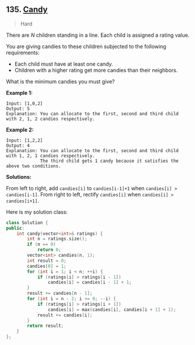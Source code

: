 ## 135. [Candy](https://leetcode.com/problems/candy/)

> Hard

There are *N* children standing in a line. Each child is assigned a rating value.

You are giving candies to these children subjected to the following requirements:

- Each child must have at least one candy.
- Children with a higher rating get more candies than their neighbors.

What is the minimum candies you must give?

**Example 1:**

```
Input: [1,0,2]
Output: 5
Explanation: You can allocate to the first, second and third child with 2, 1, 2 candies respectively.
```

**Example 2:**

```
Input: [1,2,2]
Output: 4
Explanation: You can allocate to the first, second and third child with 1, 2, 1 candies respectively.
             The third child gets 1 candy because it satisfies the above two conditions.
```



**Solutions:**

From left to right, add `candies[i]` to `candies[i-1]+1` when `candies[i] > candies[i-1]`. From right to left, rectify `candies[i]` when `candies[i] > candies[i+1]`. 

Here is my solution class:

```c++
class Solution {
public:
	int candy(vector<int>& ratings) {
		int n = ratings.size();
		if (n == 0)
			return 0;
		vector<int> candies(n, 1);
		int result = 0;
		candies[0] = 1;
		for (int i = 1; i < n; ++i) {
			if (ratings[i] > ratings[i - 1])
				candies[i] = candies[i - 1] + 1;
		}
		result += candies[n - 1];
		for (int i = n - 2; i >= 0; --i) {
			if (ratings[i] > ratings[i + 1])
				candies[i] = max(candies[i], candies[i + 1] + 1);
			result += candies[i];
		}
		return result;
	}
};
```

